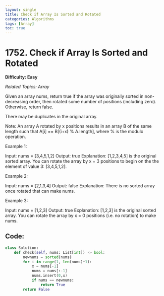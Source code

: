 ```yaml
---
layout: single
title: Check if Array Is Sorted and Rotated
categories: Algorithms
tags: [Array]
toc: true
---
```


# 1752. Check if Array Is Sorted and Rotated

**Difficulty: Easy**

*Related Topics: Array*

Given an array nums, return true if the array was originally sorted in non-decreasing order, then rotated some number of positions (including zero). Otherwise, return false.

There may be duplicates in the original array.

Note: An array A rotated by x positions results in an array B of the same length such that A[i] == B[(i+x) % A.length], where % is the modulo operation.

Example 1:

Input: nums = [3,4,5,1,2]
Output: true
Explanation: [1,2,3,4,5] is the original sorted array.
You can rotate the array by x = 3 positions to begin on the the element of value 3: [3,4,5,1,2].

Example 2:

Input: nums = [2,1,3,4]
Output: false
Explanation: There is no sorted array once rotated that can make nums.

Example 3:

Input: nums = [1,2,3]
Output: true
Explanation: [1,2,3] is the original sorted array.
You can rotate the array by x = 0 positions (i.e. no rotation) to make nums.

## Code:
```python
class Solution:
    def check(self, nums: List[int]) -> bool:
        newnums = sorted(nums)
        for i in range(1, len(nums)+1):
            x = nums[-1]
            nums = nums[:-1]
            nums.insert(0,x)
            if nums == newnums:
                return True
        return False
```        